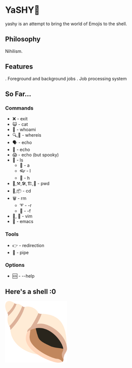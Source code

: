 # YaSHY🐚

yashy is an attempt to bring the world of Emojis to the shell.


## Philosophy

Nihilism.

## Features

. Foreground and background jobs
. Job processing system

## So Far...

### Commands

- ❌ - exit
- 😺 - cat
- 🤔 - whoami
- 🔍,🔎 - whereis
- 🗣️ - echo
- 🤬 - echo
- 😱 - echo (but spooky)
- 👀 - ls
  - 🔬 - a
  - 👓 - l
  - 👶 - h
- 🔨,⚒️,🛠️,🏗️,📍 - pwd
- 🏃,📦 - cd
- 🗑️ - rm
  - ➰ - -r
  - 💪 - -f
- 📔, 📓 - vim
- 🤢 - emacs

### Tools

- 👉 - redirection
- 🪈 - pipe

### Options

- 🆘 - --help

## Here's a shell :0

<img src="shell.png" width="200" height="200">
